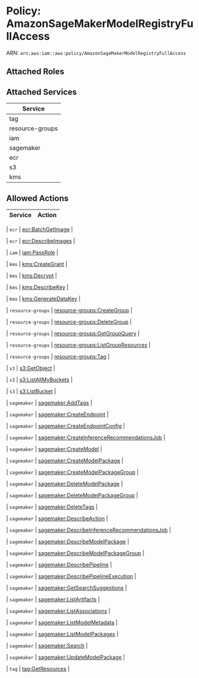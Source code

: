 # Policy: AmazonSageMakerModelRegistryFullAccess

ARN: `arn:aws:iam::aws:policy/AmazonSageMakerModelRegistryFullAccess`

## Attached Roles

## Attached Services

| Service |
|---------|
| tag |
| resource-groups |
| iam |
| sagemaker |
| ecr |
| s3 |
| kms |

## Allowed Actions

| Service | Action |
|:-------:|--------|

| `ecr` | [ecr:BatchGetImage](../actions.md#ecr:batchgetimage) |

| `ecr` | [ecr:DescribeImages](../actions.md#ecr:describeimages) |

| `iam` | [iam:PassRole](../actions.md#iam:passrole) |

| `kms` | [kms:CreateGrant](../actions.md#kms:creategrant) |

| `kms` | [kms:Decrypt](../actions.md#kms:decrypt) |

| `kms` | [kms:DescribeKey](../actions.md#kms:describekey) |

| `kms` | [kms:GenerateDataKey](../actions.md#kms:generatedatakey) |

| `resource-groups` | [resource-groups:CreateGroup](../actions.md#resource-groups:creategroup) |

| `resource-groups` | [resource-groups:DeleteGroup](../actions.md#resource-groups:deletegroup) |

| `resource-groups` | [resource-groups:GetGroupQuery](../actions.md#resource-groups:getgroupquery) |

| `resource-groups` | [resource-groups:ListGroupResources](../actions.md#resource-groups:listgroupresources) |

| `resource-groups` | [resource-groups:Tag](../actions.md#resource-groups:tag) |

| `s3` | [s3:GetObject](../actions.md#s3:getobject) |

| `s3` | [s3:ListAllMyBuckets](../actions.md#s3:listallmybuckets) |

| `s3` | [s3:ListBucket](../actions.md#s3:listbucket) |

| `sagemaker` | [sagemaker:AddTags](../actions.md#sagemaker:addtags) |

| `sagemaker` | [sagemaker:CreateEndpoint](../actions.md#sagemaker:createendpoint) |

| `sagemaker` | [sagemaker:CreateEndpointConfig](../actions.md#sagemaker:createendpointconfig) |

| `sagemaker` | [sagemaker:CreateInferenceRecommendationsJob](../actions.md#sagemaker:createinferencerecommendationsjob) |

| `sagemaker` | [sagemaker:CreateModel](../actions.md#sagemaker:createmodel) |

| `sagemaker` | [sagemaker:CreateModelPackage](../actions.md#sagemaker:createmodelpackage) |

| `sagemaker` | [sagemaker:CreateModelPackageGroup](../actions.md#sagemaker:createmodelpackagegroup) |

| `sagemaker` | [sagemaker:DeleteModelPackage](../actions.md#sagemaker:deletemodelpackage) |

| `sagemaker` | [sagemaker:DeleteModelPackageGroup](../actions.md#sagemaker:deletemodelpackagegroup) |

| `sagemaker` | [sagemaker:DeleteTags](../actions.md#sagemaker:deletetags) |

| `sagemaker` | [sagemaker:DescribeAction](../actions.md#sagemaker:describeaction) |

| `sagemaker` | [sagemaker:DescribeInferenceRecommendationsJob](../actions.md#sagemaker:describeinferencerecommendationsjob) |

| `sagemaker` | [sagemaker:DescribeModelPackage](../actions.md#sagemaker:describemodelpackage) |

| `sagemaker` | [sagemaker:DescribeModelPackageGroup](../actions.md#sagemaker:describemodelpackagegroup) |

| `sagemaker` | [sagemaker:DescribePipeline](../actions.md#sagemaker:describepipeline) |

| `sagemaker` | [sagemaker:DescribePipelineExecution](../actions.md#sagemaker:describepipelineexecution) |

| `sagemaker` | [sagemaker:GetSearchSuggestions](../actions.md#sagemaker:getsearchsuggestions) |

| `sagemaker` | [sagemaker:ListArtifacts](../actions.md#sagemaker:listartifacts) |

| `sagemaker` | [sagemaker:ListAssociations](../actions.md#sagemaker:listassociations) |

| `sagemaker` | [sagemaker:ListModelMetadata](../actions.md#sagemaker:listmodelmetadata) |

| `sagemaker` | [sagemaker:ListModelPackages](../actions.md#sagemaker:listmodelpackages) |

| `sagemaker` | [sagemaker:Search](../actions.md#sagemaker:search) |

| `sagemaker` | [sagemaker:UpdateModelPackage](../actions.md#sagemaker:updatemodelpackage) |

| `tag` | [tag:GetResources](../actions.md#tag:getresources) |
